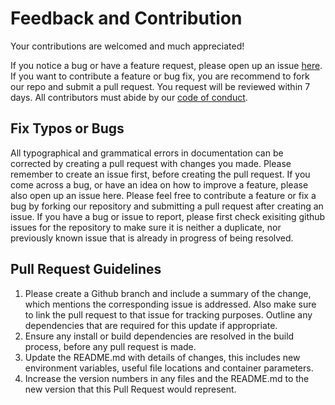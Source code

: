 # Feedback and Contribution
Your contributions are welcomed and much appreciated!

If you notice a bug or have a feature request, please open up an issue [here](https://github.com/UBC-MDS/dsci-522-group14/issues). If you want to contribute a feature or bug fix, you are recommend to fork our repo and submit a pull request. You request will be reviewed within 7 days. All contributors must abide by our [code of conduct](https://github.com/UBC-MDS/dsci-522-group14/blob/main/code_of_conduct.md).

## Fix Typos or Bugs

All typographical and grammatical errors in documentation can be corrected by creating a pull request with changes you made. Please remember to create an issue first, before creating the pull request. If you come across a bug, or have an idea on how to improve a feature, please also open up an issue here. Please feel free to contribute a feature or fix a bug by forking our repository and submitting a pull request after creating an issue. If you have a bug or issue to report, please first check exisiting github issues for the repository to make sure it is neither a duplicate, nor previously known issue that is already in progress of being resolved.

## Pull Request Guidelines
1. Please create a Github branch and include a summary of the change, which mentions the corresponding issue is addressed. Also make sure to link the pull request to that issue for tracking purposes. Outline any dependencies that are required for this update if appropriate.
2. Ensure any install or build dependencies are resolved in the build process, before any pull request is made.
3. Update the README.md with details of changes, this includes new environment variables, useful file locations and container parameters.
4. Increase the version numbers in any files and the README.md to the new version that this Pull Request would represent.

